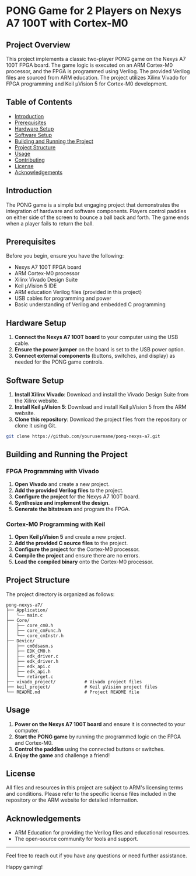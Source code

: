 # PONG Game for 2 Players on Nexys A7 100T with Cortex-M0

## Project Overview

This project implements a classic two-player PONG game on the Nexys A7 100T FPGA board. The game logic is executed on an ARM Cortex-M0 processor, and the FPGA is programmed using Verilog. The provided Verilog files are sourced from ARM education. The project utilizes Xilinx Vivado for FPGA programming and Keil µVision 5 for Cortex-M0 development.

## Table of Contents

- [Introduction](#introduction)
- [Prerequisites](#prerequisites)
- [Hardware Setup](#hardware-setup)
- [Software Setup](#software-setup)
- [Building and Running the Project](#building-and-running-the-project)
- [Project Structure](#project-structure)
- [Usage](#usage)
- [Contributing](#contributing)
- [License](#license)
- [Acknowledgements](#acknowledgements)

## Introduction

The PONG game is a simple but engaging project that demonstrates the integration of hardware and software components. Players control paddles on either side of the screen to bounce a ball back and forth. The game ends when a player fails to return the ball.

## Prerequisites

Before you begin, ensure you have the following:

- Nexys A7 100T FPGA board
- ARM Cortex-M0 processor
- Xilinx Vivado Design Suite
- Keil µVision 5 IDE
- ARM education Verilog files (provided in this project)
- USB cables for programming and power
- Basic understanding of Verilog and embedded C programming

## Hardware Setup

1. **Connect the Nexys A7 100T board** to your computer using the USB cable.
2. **Ensure the power jumper** on the board is set to the USB power option.
3. **Connect external components** (buttons, switches, and display) as needed for the PONG game controls.

## Software Setup

1. **Install Xilinx Vivado**: Download and install the Vivado Design Suite from the Xilinx website.
2. **Install Keil µVision 5**: Download and install Keil µVision 5 from the ARM website.
3. **Clone this repository**: Download the project files from the repository or clone it using Git.

```sh
git clone https://github.com/yourusername/pong-nexys-a7.git
```

## Building and Running the Project

### FPGA Programming with Vivado

1. **Open Vivado** and create a new project.
2. **Add the provided Verilog files** to the project.
3. **Configure the project** for the Nexys A7 100T board.
4. **Synthesize and implement the design**.
5. **Generate the bitstream** and program the FPGA.

### Cortex-M0 Programming with Keil

1. **Open Keil µVision 5** and create a new project.
2. **Add the provided C source files** to the project.
3. **Configure the project** for the Cortex-M0 processor.
4. **Compile the project** and ensure there are no errors.
5. **Load the compiled binary** onto the Cortex-M0 processor.

## Project Structure

The project directory is organized as follows:

```
pong-nexys-a7/
├── Application/
│   └── main.c                
├── Core/
│   ├── core_cm0.h
│   ├── core_cmFunc.h
│   └── core_cmInstr.h
├── Device/
│   ├── cm0dsasm.s
│   ├── EDK_CM0.h
│   ├── edk_driver.c
│   ├── edk_driver.h
│   ├── edk_api.c
│   ├── edk_api.h
│   └── retarget.c
├── vivado_project/           # Vivado project files
├── keil_project/             # Keil µVision project files
└── README.md                 # Project README file
```

## Usage

1. **Power on the Nexys A7 100T board** and ensure it is connected to your computer.
2. **Start the PONG game** by running the programmed logic on the FPGA and Cortex-M0.
3. **Control the paddles** using the connected buttons or switches.
4. **Enjoy the game** and challenge a friend!


## License

All files and resources in this project are subject to ARM's licensing terms and conditions. Please refer to the specific license files included in the repository or the ARM website for detailed information.

## Acknowledgements

- ARM Education for providing the Verilog files and educational resources.
- The open-source community for tools and support.

---

Feel free to reach out if you have any questions or need further assistance.

Happy gaming!
